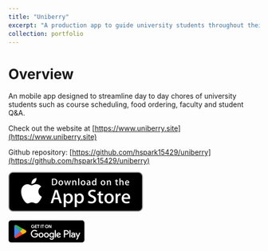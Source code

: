 ```yaml
---
title: "Uniberry"
excerpt: "A production app to guide university students throughout their academic journey, released on both App Store and Play Store in September 2022. <br/><br/><img src='/images/uniberrywebsitesmall.png'>"
collection: portfolio
---
```


# Overview

An mobile app designed to streamline day to day chores of university students such as course scheduling, food ordering, faculty and student Q&A. 

Check out the website at [https://www.uniberry.site](https://www.uniberry.site)

Github repository:  [https://github.com/hspark15429/uniberry](https://github.com/hspark15429/uniberry)

[![Install](/images/appstoredownload.svg)](https://apps.apple.com/jp/app/uniberry/id6456405384)

[![Install](/images/playstoredownload.png)](https://play.google.com/store/apps/details?id=com.uniberry.gtk_flutter)
